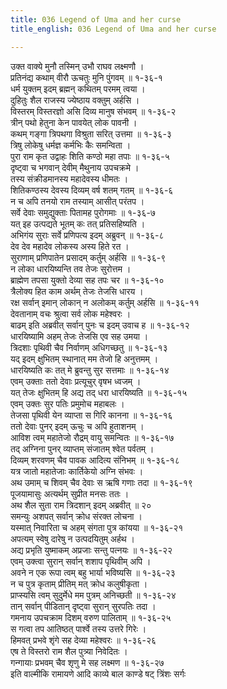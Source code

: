 ```yaml
---
title: 036 Legend of Uma and her curse
title_english: 036 Legend of Uma and her curse

---
```

उक्त वाक्ये मुनौ तस्मिन् उभौ राघव लक्ष्मणौ ।  
प्रतिनंद्य कथाम् वीरौ ऊचतुः मुनि पुंगवम् ॥ १-३६-१  
धर्म युक्तम् इदम् ब्रह्मन् कथितम् परमम् त्वया ।  
दुहितुः शैल राजस्य ज्येष्ठाय वक्तुम् अर्हसि ।  
विस्तरम् विस्तरज्ञो असि दिव्य मानुष संभवम् ॥ १-३६-२  
त्रीन् पथो हेतुना केन पावयेत् लोक पावनी ।  
कथम् गङ्गा त्रिपथगा विश्रुता सरित् उत्तमा ॥ १-३६-३  
त्रिषु लोकेषु धर्मज्ञ कर्मभिः कैः समन्विता ।  
पुरा राम कृत उद्वाहः शिति कण्ठो महा तपाः ॥ १-३६-५  
दृष्ट्वा च भगवान् देवीम् मैथुनाय उपचक्रमे ।  
तस्य संक्रीडमानस्य महादेवस्य धीमतः ।  
शितिकण्ठस्य देवस्य दिव्यम् वर्ष शतम् गतम् ॥ १-३६-६  
न च अपि तनयो राम तस्याम् आसीत् परंतप ।  
सर्वे देवाः समुद्युक्ताः पितामह पुरोगमाः ॥ १-३६-७  
यत् इह उत्पद्यते भूतम् कः तत् प्रतिसहिष्यति ।  
अभिगंय सुराः सर्वे प्रणिपत्य इदम् अब्रुवन् ॥ १-३६-८  
देव देव महादेव लोकस्य अस्य हिते रत ।  
सुराणाम् प्रणिपातेन प्रसादम् कर्तुम् अर्हसि ॥ १-३६-९  
न लोका धारयिष्यन्ति तव तेजः सुरोत्तम ।  
ब्राह्मेण तपसा युक्तो देव्या सह तपः चर ॥ १-३६-१०  
त्रैलोक्य हित काम अर्थम् तेजः तेजसि धारय ।  
रक्ष सर्वान् इमान् लोकान् न अलोकम् कर्तुम् अर्हसि ॥ १-३६-११  
देवतानाम् वचः श्रुत्वा सर्व लोक महेश्वरः ।  
बाढम् इति अब्रवीत् सर्वान् पुनः च इदम् उवाच ह ॥ १-३६-१२  
धारयिष्यामि अहम् तेजः तेजसि एव सह उमया ।  
त्रिदशाः पृथिवी चैव निर्वाणम् अधिगच्छतु ॥ १-३६-१३  
यद् इदम् क्षुभितम् स्थानात् मम तेजो हि अनुत्तमम् ।  
धारयिष्यति कः तत् मे ब्रुवन्तु सुर सत्तमाः ॥ १-३६-१४  
एवम् उक्ताः ततो देवाः प्रत्यूचुर् वृषभ ध्वजम् ।  
यत् तेजः क्षुभितम् हि अद्य तद् धरा धारयिष्यति ॥ १-३६-१५  
एवम् उक्तः सुर पतिः प्रमुमोच महाबलः ।  
तेजसा पृथिवी येन व्याप्ता स गिरि कानना ॥ १-३६-१६  
ततो देवाः पुनर् इदम् ऊचुः च अपि हुताशनम् ।  
आविश त्वम् महातेजो रौद्रम् वायु समन्वितः ॥ १-३६-१७  
तद् अग्निना पुनर् व्याप्तम् संजातम् श्वेत पर्वतम् ।  
दिव्यम् शरवणम् चैव पावक आदित्य संनिभम् ॥ १-३६-१८  
यत्र जातो महातेजाः कार्तिकेयो अग्नि संभवः ।  
अथ उमाम् च शिवम् चैव देवाः स ऋषि गणाः तदा ॥ १-३६-१९  
पूजयामासुः अत्यर्थम् सुप्रीत मनसः ततः ।  
अथ शैल सुता राम त्रिदशान् इदम् अब्रवीत् ॥ २०  
समन्युः अशपत् सर्वान् क्रोध संरक्त लोचना ।  
यस्मात् निवारिता च अहम् संगता पुत्र कांयया ॥ १-३६-२१  
अपत्यम् स्वेषु दारेषु न उत्पदयितुम् अर्हथ ।  
अद्य प्रभृति युष्माकम् अप्रजाः सन्तु पत्नयः ॥ १-३६-२२  
एवम् उक्त्वा सुरान् सर्वान् शशाप पृथिवीम् अपि ।  
अवने न एक रूपा त्वम् बहु भार्या भविष्यसि ॥ १-३६-२३  
न च पुत्र कृताम् प्रीतिम् मत् क्रोध कलुषीकृता ।  
प्राप्स्यसि त्वम् सुदुर्मेधे मम पुत्रम् अनिच्छती ॥ १-३६-२४  
तान् सर्वान् पीडितान् दृष्ट्वा सुरान् सुरपतिः तदा ।  
गमनाय उपचक्राम दिशम् वरुण पालिताम् ॥ १-३६-२५  
स गत्वा तप आतिष्ठत् पार्श्वे तस्य उत्तरे गिरेः ।  
हिमवत् प्रभवे शृंगे सह देव्या महेश्वरः ॥ १-३६-२६  
एष ते विस्तरो राम शैल पुत्र्या निवेदितः ।  
गन्गायाः प्रभवम् चैव शृणु मे सह लक्ष्मण ॥ १-३६-२७  
इति वाल्मीकि रामायणे आदि काव्ये बाल काण्डे षट् त्रिंशः सर्गः